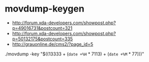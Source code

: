 # movdump-keygen

+ http://forum.xda-developers.com/showpost.php?p=49016731&postcount=321
+ http://forum.xda-developers.com/showpost.php?p=50132175&postcount=335
+ http://grauonline.de/cms2/?page_id=5

./movdump -key "$((13333 + (`date +%H` * 7113) + (`date +%M` * 77)))"
